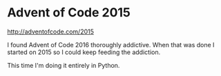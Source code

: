 # Advent of Code 2015

<http://adventofcode.com/2015>

I found Advent of Code 2016 thoroughly addictive.  When that was done I started on 2015 so I could keep feeding the addiction.

This time I'm doing it entirely in Python.

